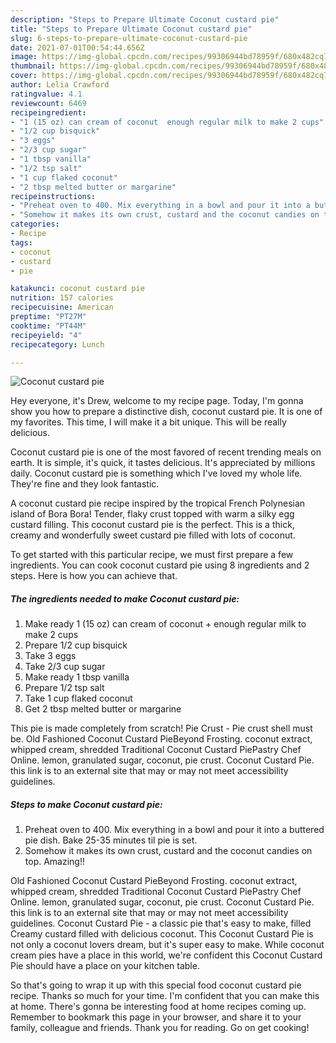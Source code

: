 ```yaml
---
description: "Steps to Prepare Ultimate Coconut custard pie"
title: "Steps to Prepare Ultimate Coconut custard pie"
slug: 6-steps-to-prepare-ultimate-coconut-custard-pie
date: 2021-07-01T00:54:44.656Z
image: https://img-global.cpcdn.com/recipes/99306944bd78959f/680x482cq70/coconut-custard-pie-recipe-main-photo.jpg
thumbnail: https://img-global.cpcdn.com/recipes/99306944bd78959f/680x482cq70/coconut-custard-pie-recipe-main-photo.jpg
cover: https://img-global.cpcdn.com/recipes/99306944bd78959f/680x482cq70/coconut-custard-pie-recipe-main-photo.jpg
author: Lelia Crawford
ratingvalue: 4.1
reviewcount: 6469
recipeingredient:
- "1 (15 oz) can cream of coconut  enough regular milk to make 2 cups"
- "1/2 cup bisquick"
- "3 eggs"
- "2/3 cup sugar"
- "1 tbsp vanilla"
- "1/2 tsp salt"
- "1 cup flaked coconut"
- "2 tbsp melted butter or margarine"
recipeinstructions:
- "Preheat oven to 400. Mix everything in a bowl and pour it into a buttered pie dish. Bake 25-35 minutes til pie is set."
- "Somehow it makes its own crust, custard and the coconut candies on top. Amazing!!"
categories:
- Recipe
tags:
- coconut
- custard
- pie

katakunci: coconut custard pie 
nutrition: 157 calories
recipecuisine: American
preptime: "PT27M"
cooktime: "PT44M"
recipeyield: "4"
recipecategory: Lunch

---
```



![Coconut custard pie](https://img-global.cpcdn.com/recipes/99306944bd78959f/680x482cq70/coconut-custard-pie-recipe-main-photo.jpg)

Hey everyone, it's Drew, welcome to my recipe page. Today, I'm gonna show you how to prepare a distinctive dish, coconut custard pie. It is one of my favorites. This time, I will make it a bit unique. This will be really delicious.

Coconut custard pie is one of the most favored of recent trending meals on earth. It is simple, it's quick, it tastes delicious. It's appreciated by millions daily. Coconut custard pie is something which I've loved my whole life. They're fine and they look fantastic.

A coconut custard pie recipe inspired by the tropical French Polynesian island of Bora Bora! Tender, flaky crust topped with warm a silky egg custard filling. This coconut custard pie is the perfect. This is a thick, creamy and wonderfully sweet custard pie filled with lots of coconut.


To get started with this particular recipe, we must first prepare a few ingredients. You can cook coconut custard pie using 8 ingredients and 2 steps. Here is how you can achieve that.

<!--inarticleads1-->

##### The ingredients needed to make Coconut custard pie:

1. Make ready 1 (15 oz) can cream of coconut + enough regular milk to make 2 cups
1. Prepare 1/2 cup bisquick
1. Take 3 eggs
1. Take 2/3 cup sugar
1. Make ready 1 tbsp vanilla
1. Prepare 1/2 tsp salt
1. Take 1 cup flaked coconut
1. Get 2 tbsp melted butter or margarine


This pie is made completely from scratch! Pie Crust - Pie crust shell must be. Old Fashioned Coconut Custard PieBeyond Frosting. coconut extract, whipped cream, shredded Traditional Coconut Custard PiePastry Chef Online. lemon, granulated sugar, coconut, pie crust. Coconut Custard Pie. this link is to an external site that may or may not meet accessibility guidelines. 

<!--inarticleads2-->

##### Steps to make Coconut custard pie:

1. Preheat oven to 400. Mix everything in a bowl and pour it into a buttered pie dish. Bake 25-35 minutes til pie is set.
1. Somehow it makes its own crust, custard and the coconut candies on top. Amazing!!


Old Fashioned Coconut Custard PieBeyond Frosting. coconut extract, whipped cream, shredded Traditional Coconut Custard PiePastry Chef Online. lemon, granulated sugar, coconut, pie crust. Coconut Custard Pie. this link is to an external site that may or may not meet accessibility guidelines. Coconut Custard Pie - a classic pie that&#39;s easy to make, filled Creamy custard filled with delicious coconut. This Coconut Custard Pie is not only a coconut lovers dream, but it&#39;s super easy to make. While coconut cream pies have a place in this world, we&#39;re confident this Coconut Custard Pie should have a place on your kitchen table. 

So that's going to wrap it up with this special food coconut custard pie recipe. Thanks so much for your time. I'm confident that you can make this at home. There's gonna be interesting food at home recipes coming up. Remember to bookmark this page in your browser, and share it to your family, colleague and friends. Thank you for reading. Go on get cooking!
